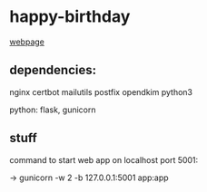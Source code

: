 # happy-birthday

[webpage](https://birthday.lucas.su-keun.kim)

## dependencies: 

nginx
certbot
mailutils
postfix
opendkim
python3

python: flask, gunicorn


## stuff

command to start web app on localhost port 5001:

-> gunicorn -w 2 -b 127.0.0.1:5001 app:app

